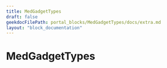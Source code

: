 ```yaml
---
title: MedGadgetTypes
draft: false
geekdocFilePath: portal_blocks/MedGadgetTypes/docs/extra.md
layout: "block_documentation"
---
```

# MedGadgetTypes